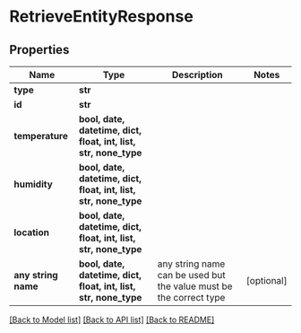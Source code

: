 # RetrieveEntityResponse


## Properties
Name | Type | Description | Notes
------------ | ------------- | ------------- | -------------
**type** | **str** |  | 
**id** | **str** |  | 
**temperature** | **bool, date, datetime, dict, float, int, list, str, none_type** |  | 
**humidity** | **bool, date, datetime, dict, float, int, list, str, none_type** |  | 
**location** | **bool, date, datetime, dict, float, int, list, str, none_type** |  | 
**any string name** | **bool, date, datetime, dict, float, int, list, str, none_type** | any string name can be used but the value must be the correct type | [optional]

[[Back to Model list]](../README.md#documentation-for-models) [[Back to API list]](../README.md#documentation-for-api-endpoints) [[Back to README]](../README.md)


